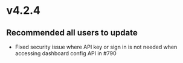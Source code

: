 # v4.2.4

## Recommended all users to update

- Fixed security issue where API key or sign in is not needed when accessing dashboard config API in #790